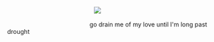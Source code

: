  ⠀ ⠀  ⠀ ⠀ ⠀ ⠀ ⠀ ⠀ ⠀ ⠀  ⠀ ⠀ ⠀⠀⠀![](https://i.postimg.cc/SxTwT3wJ/image-2025-02-19-155924021.png)

 ⠀ ⠀  ⠀ ⠀ ⠀ ⠀ ⠀ ⠀ ⠀ ⠀  ⠀ ⠀ ⠀⠀go drain me of my love until I'm long past drought⠀
